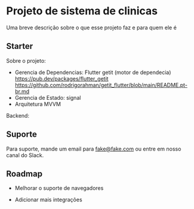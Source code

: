 # Projeto de sistema de clinicas

Uma breve descrição sobre o que esse projeto faz e para quem ele é 

## Starter

Sobre o projeto:
- Gerencia de Dependencias:
    Flutter getit (motor de dependecia)
    https://pub.dev/packages/flutter_getit
    https://github.com/rodrigorahman/getit_flutter/blob/main/README.pt-br.md
- Gerencia de Estado:
    signal 
- Arquitetura
    MVVM 

Backend: 
  

## Suporte

Para suporte, mande um email para fake@fake.com ou entre em nosso canal do Slack.


## Roadmap

- Melhorar o suporte de navegadores

- Adicionar mais integrações
